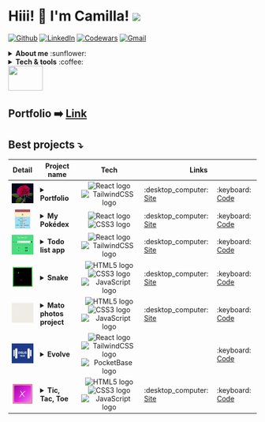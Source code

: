 # Hiii! :wave: I'm Camilla! <img src="https://media.giphy.com/media/mGcNjsfWAjY5AEZNw6/giphy.gif" width="50">

[![Github](https://img.shields.io/badge/-Github-181717?style=flat&logo=Github&logoColor=white)](https://github.com/stars/Camilla-Scarton/lists/rocket-projects) 
[![LinkedIn](https://img.shields.io/badge/-LinkedIn-0077B5?style=flat&logo=LinkedIn&logoColor=white)](https://www.linkedin.com/in/camilla-scarton/) 
[![Codewars](https://img.shields.io/badge/-Codewars-181717?style=flat&logo=Codewars&logoColor=red)](https://www.codewars.com/users/Camilla%20Scarton) 
[![Gmail](https://img.shields.io/badge/-Gmail-E62229?style=flat&logo=Gmail&logoColor=white)](mailto:camy.s96@gmail.com)


<details>
  <summary><b>About me</b> :sunflower:</summary>
  <table align="center">
    <tr>
      <td><img align="left" src="https://media.giphy.com/media/aTCvcjvNPdgYZPaRjq/giphy.gif" width="130" height="150" /></td>
      <td>
        <strong>I'm an italian :pizza: web developer. I love music :notes:, cats :smiley_cat: and Sudoku :pencil2:.<br>
        I'm currently working on a complex puzzle :jigsaw: with each piece representing a new skill I acquire :hammer_and_wrench:.<br>
        If I'm not reachable, I'm problably cooking :fried_egg:, gardening :seedling: or crocheting :yarn:.</strong>
      </td>
    </tr>
  </table>
</details>

<details>
  <summary><b>Tech & tools</b> :coffee:</summary>
  <img src="https://img.shields.io/badge/JavaScript-282C34?logo=javascript&logoColor=F7DF1E" alt="JavaScript logo" title="JavaScript" height="25" />
  &nbsp;
  <img src="https://img.shields.io/badge/TypeScript-282C34?logo=typescript&logoColor=3178C6" alt="TypeScript logo" title="TypeScript" height="25" />
  &nbsp;
  <img src="https://img.shields.io/badge/HTML5-282C34?logo=html5&logoColor=E34F26" alt="HTML5 logo" title="HTML5" height="25" />
  &nbsp;
  <img src="https://img.shields.io/badge/CSS3-282C34?logo=css3&logoColor=1572B6" alt="CSS3 logo" title="CSS3" height="25" />
  &nbsp;
  <img src="https://img.shields.io/badge/Sass-282C34?logo=sass" alt="CSS3 logo" title="Sass" height="25" />
  &nbsp;
  <img src="https://img.shields.io/badge/TailwindCSS-282C34?logo=tailwindcss&logoColor=0EA5E9" alt="TailwindCSS logo" title="TailwindCSS" height="25" />
  &nbsp;
  <img src="https://img.shields.io/badge/Bootstrap-282C34?logo=bootstrap&logoColor=712CF9" alt="Bootstrap logo" title="Bootstrap" height="25" />
  &nbsp;
  <img src="https://img.shields.io/badge/React-282C34?logo=react&logoColor=61DAFB" alt="React logo" title="React" height="25" />
  &nbsp;
  <img src="https://img.shields.io/badge/Redux-282C34?logo=redux&logoColor=764ABC" alt="Redux logo" title="Redux" height="25" />
  &nbsp;
  <img src="https://img.shields.io/badge/npm-282C34?logo=npm" alt="npm logo" title="npm" height="25" />
  &nbsp;
  <img src="https://img.shields.io/badge/Node.js-282C34?logo=node.js&logoColor=43853D" alt="Node.js logo" title="Node.js" height="25" />
  &nbsp;
  <img src="https://img.shields.io/badge/Postman-282C34?logo=Postman" alt="Postman logo" title="Postman" height="25" />
  &nbsp;
  <img src="https://img.shields.io/badge/PocketBase-282C34?logo=pocketbase" alt="PocketBase logo" title="PocketBase" height="25" />
  &nbsp;
  <img src="https://img.shields.io/badge/git-282C34?logo=git&logoColor=F05032" alt="git logo" title="git" height="25" />
  &nbsp;
  <img src="https://img.shields.io/badge/VSCode-282C34?logo=visual-studio-code&logoColor=007ACC" alt="Visual Studio Code logo" title="Visual Studio Code" height="25" />
  &nbsp;
  <img src="https://img.shields.io/badge/GitHub-282C34?logo=github&logoColor=white" alt="GitHub logo" title="GitHub" height="25" />
  &nbsp;
  <img src="https://img.shields.io/badge/Vite-282C34?logo=vite" alt="Vite logo" title="Vite" height="25" />
  &nbsp;
  <img src="https://img.shields.io/badge/Python-282C34?logo=python" alt="Python logo" title="Python" height="25" />
  &nbsp;
  <img src="https://img.shields.io/badge/Java-282C34?logo=openjdk" alt="Java logo" title="Java" height="25" />
</details>

<img src="https://media.giphy.com/media/4PVeey0T30PAiBYq9n/giphy.gif" width="70" height="50" />

## Portfolio :arrow_right: <a href="https://camilla-scarton.github.io/portfolio/" target="_blank">Link</a>

## Best projects :arrow_heading_down:

<table>
<thead>
  <tr>
    <th>Detail</th>
    <th>Project name</th>
    <th>Tech</th>
    <th colspan="2">Links</th>
  </tr>
</thead>
<tbody>
  
  <tr>
    <td align="center">
      <img src="./img/screen_portfolio.jpg" alt="screen-portfolio" height="40">
    </td>
    <td>
      <details>
        <summary><strong>Portfolio</strong></summary>
        My portfolio with 3 sections: About, Projects and Experiences.
      </details>
    </td>
    <td align="center">
      <img src="https://img.shields.io/badge/%20-282C34?logo=react&logoColor=61DAFB" alt="React logo" title="React" height="25" />
      <img src="https://img.shields.io/badge/%20-282C34?logo=tailwindcss&logoColor=0EA5E9" alt="TailwindCSS logo" title="TailwindCSS" height="25" />
    </td>
    <td>:desktop_computer: <a href="https://camilla-scarton.github.io/portfolio/" target="_blank">Site</a></td>
    <td>:keyboard: <a href="https://github.com/Camilla-Scarton/portfolio" target="_blank">Code</a></td>
  </tr>
  
  <tr>
    <td align="center">
      <img src="./img/screen_pokedex.jpg" alt="screen-pokedex" height="40">
    </td>
    <td>
      <details>
        <summary><strong>My Pokédex</strong></summary>
        Pokémon list with filters, scroll buttons and a details section!
      </details>
    </td>
    <td align="center">
      <img src="https://img.shields.io/badge/%20-282C34?logo=react&logoColor=61DAFB" alt="React logo" title="React" height="25" />
      <img src="https://img.shields.io/badge/%20-282C34?logo=css3&logoColor=1572B6" alt="CSS3 logo" title="CSS3" height="25" />
    </td>
    <td>:desktop_computer: <a href="https://camilla-scarton.github.io/pokedex/" target="_blank">Site</a></td>
    <td>:keyboard: <a href="https://github.com/Camilla-Scarton/pokedex" target="_blank">Code</a></td>
  </tr>
  
  <tr>
    <td align="center">
      <img src="./img/screen_todo.jpg" alt="screen-todo" height="40">
    </td>
    <td>
      <details>
        <summary><strong>Todo list app</strong></summary>
        Make your todos list, saved in the localStorage!
      </details>
    </td>
    <td align="center">
      <img src="https://img.shields.io/badge/%20-282C34?logo=react&logoColor=61DAFB" alt="React logo" title="React" height="25" />
      <img src="https://img.shields.io/badge/%20-282C34?logo=tailwindcss&logoColor=0EA5E9" alt="TailwindCSS logo" title="TailwindCSS" height="25" />
    </td>
    <td>:desktop_computer: <a href="https://camilla-scarton.github.io/Todo-app-green/" target="_blank">Site</a></td>
    <td>:keyboard: <a href="https://github.com/Camilla-Scarton/Todo-app-green" target="_blank">Code</a></td>
  </tr>
  
  <tr>
    <td align="center">
      <img src="./img/screen_snake.jpg" alt="screen-snake" height="40">
    </td>
    <td>
      <details>
        <summary><strong>Snake</strong></summary>
        Snake game with two modes and sound effects!
      </details>
    </td>
    <td align="center">
      <img src="https://img.shields.io/badge/%20-282C34?logo=html5&logoColor=E34F26" alt="HTML5 logo" title="HTML5" height="25" />
      <img src="https://img.shields.io/badge/%20-282C34?logo=css3&logoColor=1572B6" alt="CSS3 logo" title="CSS3" height="25" />
      <img src="https://img.shields.io/badge/%20-282C34?logo=javascript&logoColor=F7DF1E" alt="JavaScript logo" title="JavaScript" height="25"/>
    </td>
    <td>:desktop_computer: <a href="https://camilla-scarton.github.io/snake/" target="_blank">Site</a></td>
    <td>:keyboard: <a href="https://github.com/Camilla-Scarton/snake" target="_blank">Code</a></td>
  </tr>
  
  <tr>
    <td align="center">
      <img src="./img/screen_mato.jpg" alt="screen-mato" height="40">
    </td>
    <td>
      <details>
        <summary><strong>Mato photos project</strong></summary>
        Move your mouse and see my beautiful cat!
      </details>
    </td>
    <td align="center">
      <img src="https://img.shields.io/badge/%20-282C34?logo=html5&logoColor=E34F26" alt="HTML5 logo" title="HTML5" height="25" />
      <img src="https://img.shields.io/badge/%20-282C34?logo=css3&logoColor=1572B6" alt="CSS3 logo" title="CSS3" height="25" />
      <img src="https://img.shields.io/badge/%20-282C34?logo=javascript&logoColor=F7DF1E" alt="JavaScript logo" title="JavaScript" height="25"/>
    </td>
    <td>:desktop_computer: <a href="https://camilla-scarton.github.io/mato/" target="_blank">Site</a></td>
    <td>:keyboard: <a href="https://github.com/Camilla-Scarton/mato" target="_blank">Code</a></td>
  </tr>

  <tr>
    <td align="center">
      <img src="./img/screen_evolve.jpg" alt="screen-evolve" height="40">
    </td>
    <td>
      <details>
        <summary><strong>Evolve</strong></summary>
        Web app for fitness enthusiasts!
      </details>
    </td>
    <td align="center">
      <img src="https://img.shields.io/badge/%20-282C34?logo=react&logoColor=61DAFB" alt="React logo" title="React" height="25" />
      <img src="https://img.shields.io/badge/%20-282C34?logo=tailwindcss&logoColor=0EA5E9" alt="TailwindCSS logo" title="TailwindCSS" height="25" />
      <img src="https://img.shields.io/badge/%20-282C34?logo=pocketbase" alt="PocketBase logo" title="PocketBase" height="25" />
    </td>
    <td></td>
    <td>:keyboard: <a href="https://github.com/Camilla-Scarton/Evolve-Project-Develhope" target="_blank">Code</a></td>
  </tr>
  
  <tr>
    <td align="center">
      <img src="./img/screen_tic-tac-toe.jpg" alt="screen-tic-tac-toe" height="40">
    </td>
    <td>
      <details>
        <summary><strong>Tic, Tac, Toe</strong></summary>
        First version with working Reset e New Game buttons!
      </details>
    </td>
    <td align="center">
      <img src="https://img.shields.io/badge/%20-282C34?logo=html5&logoColor=E34F26" alt="HTML5 logo" title="HTML5" height="25" />
      <img src="https://img.shields.io/badge/%20-282C34?logo=css3&logoColor=1572B6" alt="CSS3 logo" title="CSS3" height="25" />
      <img src="https://img.shields.io/badge/%20-282C34?logo=javascript&logoColor=F7DF1E" alt="JavaScript logo" title="JavaScript" height="25"/>
    </td>
    <td>:desktop_computer: <a href="https://camilla-scarton.github.io/tic-tac-toe/" target="_blank">Site</a></td>
    <td>:keyboard: <a href="https://github.com/Camilla-Scarton/tic-tac-toe" target="_blank">Code</a></td>
  </tr>
  
</tbody>
</table>
